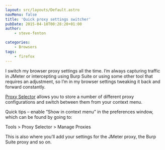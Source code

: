```yaml
---
layout: src/layouts/Default.astro
navMenu: false
title: 'Quick proxy settings switcher'
pubDate: 2015-04-18T00:28:20+01:00
author:
    - steve-fenton

categories:
    - Browsers
tags:
    - firefox
---
```


I switch my browser proxy settings all the time. I’m always capturing traffic in JMeter or intercepting using Burp Suite or using some other tool that requires an adjustment, so I’m in my browser settings tweaking it back and forward constantly.

[Proxy Selector](https://addons.mozilla.org/en-us/firefox/addon/proxy-selector/) allows you to store a number of different proxy configurations and switch between them from your context menu.

Quick tips – enable “Show in context menu” in the preferences window, which can be found by going to:

Tools &gt; Proxy Selector &gt; Manage Proxies

This is also where you’ll add your settings for the JMeter proxy, the Burp Suite proxy and so on.